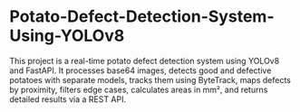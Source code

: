 # Potato-Defect-Detection-System-Using-YOLOv8
This project is a real-time potato defect detection system using YOLOv8 and FastAPI. It processes base64 images, detects good and defective potatoes with separate models, tracks them using ByteTrack, maps defects by proximity, filters edge cases, calculates areas in mm², and returns detailed results via a REST API.
